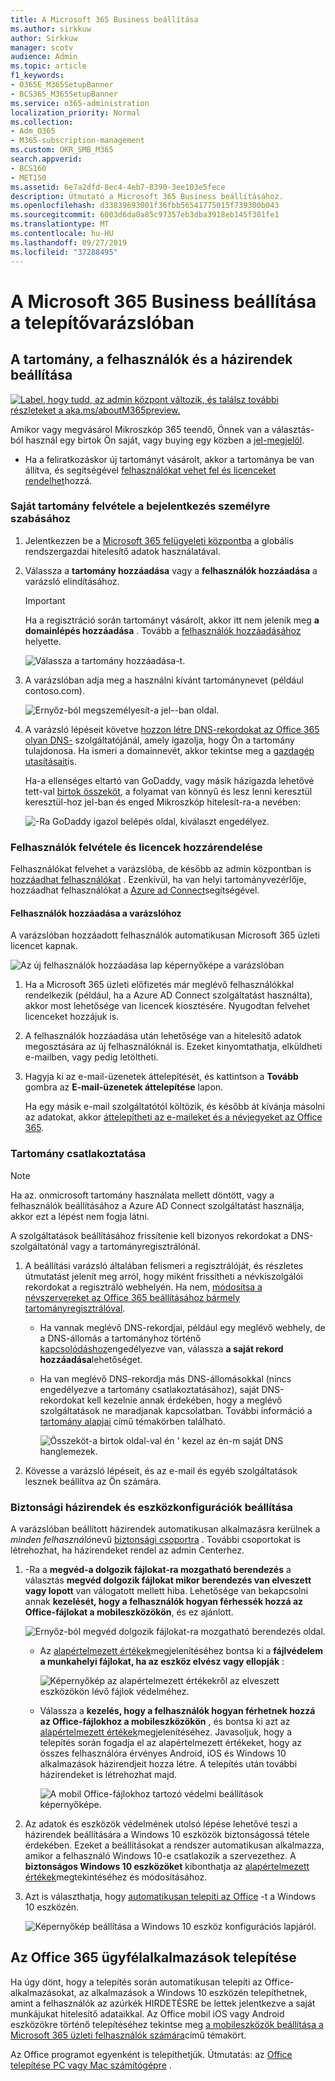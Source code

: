 ```yaml
---
title: A Microsoft 365 Business beállítása
ms.author: sirkkuw
author: Sirkkuw
manager: scotv
audience: Admin
ms.topic: article
f1_keywords:
- O365E_M365SetupBanner
- BCS365_M365SetupBanner
ms.service: o365-administration
localization_priority: Normal
ms.collection:
- Adm_O365
- M365-subscription-management
ms.custom: OKR_SMB_M365
search.appverid:
- BCS160
- MET150
ms.assetid: 6e7a2dfd-8ec4-4eb7-8390-3ee103e5fece
description: Útmutató a Microsoft 365 Business beállításához.
ms.openlocfilehash: d33839693001f36fbb56541775015f739300b043
ms.sourcegitcommit: 6003d6da0a85c97357eb3dba3918eb145f381fe1
ms.translationtype: MT
ms.contentlocale: hu-HU
ms.lasthandoff: 09/27/2019
ms.locfileid: "37288495"
---
```

# <a name="set-up-microsoft-365-business-in-the-setup-wizard"></a>A Microsoft 365 Business beállítása a telepítővarázslóban

## <a name="add-your-domain-users-and-set-up-policies"></a>A tartomány, a felhasználók és a házirendek beállítása

[![Label, hogy tudd, az admin központ változik, és találsz további részleteket a aka.ms/aboutM365preview.](media/m365admincenterchanging.png)](https://docs.microsoft.com/office365/admin/microsoft-365-admin-center-preview)

Amikor vagy megvásárol Mikroszkóp 365 teendő, Önnek van a választás-ból használ egy birtok Ön saját, vagy buying egy közben a [jel-megjelöl](sign-up.md).

- Ha a feliratkozáskor új tartományt vásárolt, akkor a tartománya be van állítva, és segítségével [felhasználókat vehet fel és licenceket rendelhet](#add-users-and-assign-licenses)hozzá.

### <a name="add-your-domain-to-personalize-sign-in"></a>Saját tartomány felvétele a bejelentkezés személyre szabásához

1. Jelentkezzen be a [Microsoft 365 felügyeleti központba](https://admin.microsoft.com) a globális rendszergazdai hitelesítő adatok használatával. 

2. Válassza a **tartomány hozzáadása** vagy a **felhasználók hozzáadása** a varázsló elindításához.
    > [!IMPORTANT]
    > Ha a regisztráció során tartományt vásárolt, akkor itt nem jelenik meg **a domainlépés hozzáadása** . Tovább a [felhasználók hozzáadásához](#add-users-and-assign-licenses) helyette.

    ![Válassza a tartomány hozzáadása-t.](media/addadomainadmincenter.png)
    
3. A varázslóban adja meg a használni kívánt tartománynevet (például contoso.com).


    ![Ernyőz-ból megszemélyesít-a jel--ban oldal.](media/personalizesignin.png)

    
4. A varázsló lépéseit követve [hozzon létre DNS-rekordokat az Office 365 olyan DNS-](https://docs.microsoft.com/office365/admin/get-help-with-domains/create-dns-records-at-any-dns-hosting-provider) szolgáltatójánál, amely igazolja, hogy Ön a tartomány tulajdonosa. Ha ismeri a domainnevét, akkor tekintse meg a [gazdagép utasításait](https://docs.microsoft.com/office365/admin/get-help-with-domains/set-up-your-domain-host-specific-instructions)is.

    Ha-a ellenséges eltartó van GoDaddy, vagy másik házigazda lehetővé tett-val [birtok összeköt](https://docs.microsoft.com/office365/admin/get-help-with-domains/domain-connect), a folyamat van könnyű és lesz lenni keresztül keresztül-hoz jel-ban és enged Mikroszkóp hitelesít-ra-a nevében:

    ![-Ra GoDaddy igazol belépés oldal, kiválaszt engedélyez.](media/godaddyauth.png)

### <a name="add-users-and-assign-licenses"></a>Felhasználók felvétele és licencek hozzárendelése

Felhasználókat felvehet a varázslóba, de később az admin központban is [hozzáadhat felhasználókat](add-users-m365b.md) . Ezenkívül, ha van helyi tartományvezérlője, hozzáadhat felhasználókat a [Azure ad Connect](https://docs.microsoft.com/azure/active-directory/hybrid/how-to-connect-install-express)segítségével.

#### <a name="add-users-in-the-wizard"></a>Felhasználók hozzáadása a varázslóhoz

A varázslóban hozzáadott felhasználók automatikusan Microsoft 365 üzleti licencet kapnak.

![Az új felhasználók hozzáadása lap képernyőképe a varázslóban](media/addnewuserspage.png)

1. Ha a Microsoft 365 üzleti előfizetés már meglévő felhasználókkal rendelkezik (például, ha a Azure AD Connect szolgáltatást használta), akkor most lehetősége van licencek kiosztésére. Nyugodtan felvehet licenceket hozzájuk is.

3. A felhasználók hozzáadása után lehetősége van a hitelesítő adatok megosztására az új felhasználóknál is. Ezeket kinyomtathatja, elküldheti e-mailben, vagy pedig letöltheti.

4. Hagyja ki az e-mail-üzenetek áttelepítését, és kattintson a **Tovább** gombra az **E-mail-üzenetek áttelepítése** lapon. 

    Ha egy másik e-mail szolgáltatótól költözik, és később át kívánja másolni az adatokat, akkor [áttelepítheti az e-maileket és a névjegyeket az Office 365](https://support.office.com/article/a3e3bddb-582e-4133-8670-e61b9f58627e).


### <a name="connect-your-domain"></a>Tartomány csatlakoztatása

> [!NOTE]
> Ha az. onmicrosoft tartomány használata mellett döntött, vagy a felhasználók beállításához a Azure AD Connect szolgáltatást használja, akkor ezt a lépést nem fogja látni.
  
A szolgáltatások beállításához frissítenie kell bizonyos rekordokat a DNS-szolgáltatónál vagy a tartományregisztrálónál.
  
1. A beállítási varázsló általában felismeri a regisztrálóját, és részletes útmutatást jelenít meg arról, hogy miként frissítheti a névkiszolgálói rekordokat a regisztráló webhelyén. Ha nem, [módosítsa a névszervereket az Office 365 beállításához bármely tartományregisztrálóval](https://support.office.com/article/a8b487a9-2a45-4581-9dc4-5d28a47010a2). 

    - Ha vannak meglévő DNS-rekordjai, például egy meglévő webhely, de a DNS-állomás a tartományhoz történő [kapcsolódáshoz](https://docs.microsoft.com/office365/admin/get-help-with-domains/domain-connect)engedélyezve van, válassza **a saját rekord hozzáadása**lehetőséget. 
    - Ha van meglévő DNS-rekordja más DNS-állomásokkal (nincs engedélyezve a tartomány csatlakoztatásához), saját DNS-rekordokat kell kezelnie annak érdekében, hogy a meglévő szolgáltatások ne maradjanak kapcsolatban. További információ a [tartomány alapjai](https://docs.microsoft.com/office365/admin/get-help-with-domains/dns-basics) című témakörben található.

        ![Összeköt-a birtok oldal-val én ' kezel az én-m saját DNS hanglemezek.](media/connectyourdomainpage.png)

2. Kövesse a varázsló lépéseit, és az e-mail és egyéb szolgáltatások lesznek beállítva az Ön számára.

### <a name="set-up-security-policies-and-device-configurations"></a>Biztonsági házirendek és eszközkonfigurációk beállítása 

A varázslóban beállított házirendek automatikusan alkalmazásra kerülnek a *minden felhasználó*nevű [biztonsági csoportra](https://docs.microsoft.com/office365/admin/create-groups/compare-groups#security-groups) . További csoportokat is létrehozhat, ha házirendeket rendel az admin Centerhez.

1. -Ra a **megvéd-a dolgozik fájlokat-ra mozgatható berendezés** a választás **megvéd dolgozik fájlokat mikor berendezés van elveszett vagy lopott** van válogatott mellett hiba. Lehetősége van bekapcsolni annak **kezelését, hogy a felhasználók hogyan férhessék hozzá az Office-fájlokat a mobileszközökön**, és ez ajánlott.

    ![Ernyőz-ból megvéd dolgozik fájlokat-ra mozgatható berendezés oldal.](media/protectworkfilesondevices.png)

     - Az [alapértelmezett értékek](protect-work-files-on-lost-or-stolen-device.md)megjelenítéséhez bontsa ki a **fájlvédelem a munkahelyi fájlokat, ha az eszköz elvész vagy ellopják** :

        ![Képernyőkép az alapértelmezett értékekről az elveszett eszközökön lévő fájlok védelméhez.](media/protectworkfilesondevicesdefault.png)

    - Válassza a **kezelés, hogy a felhasználók hogyan férhetnek hozzá az Office-fájlokhoz a mobileszközökön** , és bontsa ki azt az [alapértelmezett értékek](manage-user-access-on-mobile-devices.md)megjelenítéséhez. Javasoljuk, hogy a telepítés során fogadja el az alapértelmezett értékeket, hogy az összes felhasználóra érvényes Android, iOS és Windows 10 alkalmazások házirendjeit hozza létre. A telepítés után további házirendeket is létrehozhat majd.

        ![A mobil Office-fájlokhoz tartozó védelmi beállítások képernyőképe.](media/useraccessonmobile.png)

2. Az adatok és eszközök védelmének utolsó lépése lehetővé teszi a házirendek beállítására a Windows 10 eszközök biztonságossá tétele érdekében. Ezeket a beállításokat a rendszer automatikusan alkalmazza, amikor a felhasználó Windows 10-e csatlakozik a szervezethez. A **biztonságos Windows 10 eszközöket** kibonthatja az [alapértelmezett értékek](secure-windows-10-devices.md)megtekintéséhez és módosításához.
3. Azt is választhatja, hogy [automatikusan telepíti az Office](install-office-on-windows-10-during-setup.md) -t a Windows 10 eszközén.

    ![Képernyőkép beállítása a Windows 10 eszköz konfigurációs lapjáról.](media/setwin10config.png)



## <a name="deploy-office-365-client-apps"></a>Az Office 365 ügyfélalkalmazások telepítése

Ha úgy dönt, hogy a telepítés során automatikusan telepíti az Office-alkalmazásokat, az alkalmazások a Windows 10 eszközén telepíthetnek, amint a felhasználók az azúrkék HIRDETÉSRE be lettek jelentkezve a saját munkájukat hitelesítő adataikkal.
Az Office mobil iOS vagy Android eszközökre történő telepítéséhez tekintse meg [a mobileszközök beállítása a Microsoft 365 üzleti felhasználók számára](set-up-mobile-devices.md)című témakört.

Az Office programot egyenként is telepíthetjük. Útmutatás: az [Office telepítése PC vagy Mac számítógépre](https://support.office.com/article/4414eaaf-0478-48be-9c42-23adc4716658) .
